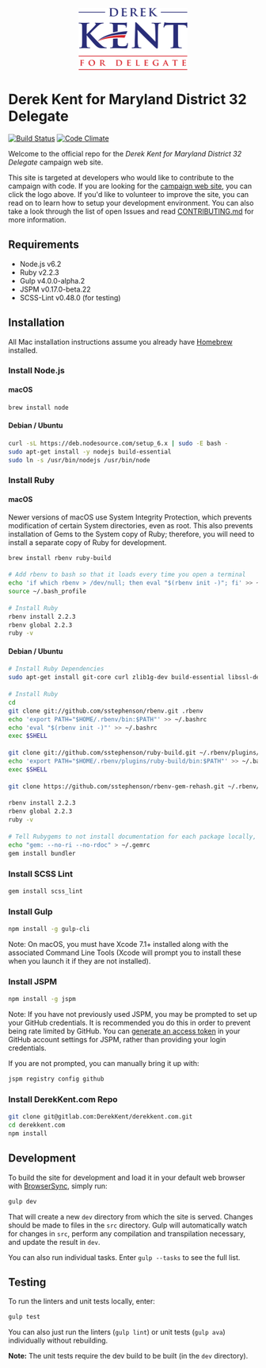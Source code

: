 <p align="center">
    <a href="https://derekkent.com">
        <img height="125" src="src/images/kent-for-delegate-441x250.png" alt="Derek Kent for Delegate">
    </a>
</p>

# Derek Kent for Maryland District 32 Delegate

[![Build Status](https://gitlab.com/DerekKent/derekkent.com/badges/master/build.svg)](https://gitlab.com/DerekKent/derekkent.com/pipelines)
[![Code Climate](https://codeclimate.com/github/DerekKent/derekkent.com/badges/gpa.svg)](https://codeclimate.com/github/DerekKent/derekkent.com)

Welcome to the official repo for the _Derek Kent for Maryland District 32 Delegate_ campaign web site.

This site is targeted at developers who would like to contribute to the campaign with code. If you are looking for the [campaign web site](https://derekkent.com), you can click the logo above. If you'd like to volunteer to improve the site, you can read on to learn how to setup your development environment. You can also take a look through the list of open Issues and read [CONTRIBUTING.md](CONTRIBUTING.md) for more information.

## Requirements

* Node.js v6.2
* Ruby v2.2.3
* Gulp v4.0.0-alpha.2
* JSPM v0.17.0-beta.22
* SCSS-Lint v0.48.0 (for testing)

## Installation

All Mac installation instructions assume you already have [Homebrew](http://brew.sh) installed.

### Install Node.js

#### macOS

```bash
brew install node
```

#### Debian / Ubuntu

```bash
curl -sL https://deb.nodesource.com/setup_6.x | sudo -E bash -
sudo apt-get install -y nodejs build-essential
sudo ln -s /usr/bin/nodejs /usr/bin/node
```

### Install Ruby

#### macOS

Newer versions of macOS use System Integrity Protection, which prevents modification of certain System directories, even as root.  This also prevents installation of Gems to the System copy of Ruby; therefore, you will need to install a separate copy of Ruby for development.

```bash
brew install rbenv ruby-build

# Add rbenv to bash so that it loads every time you open a terminal
echo 'if which rbenv > /dev/null; then eval "$(rbenv init -)"; fi' >> ~/.bash_profile
source ~/.bash_profile

# Install Ruby
rbenv install 2.2.3
rbenv global 2.2.3
ruby -v
```

#### Debian / Ubuntu

```bash
# Install Ruby Dependencies
sudo apt-get install git-core curl zlib1g-dev build-essential libssl-dev libreadline-dev libyaml-dev libsqlite3-dev sqlite3 libxml2-dev libxslt1-dev libcurl4-openssl-dev python-software-properties libffi-dev

# Install Ruby
cd
git clone git://github.com/sstephenson/rbenv.git .rbenv
echo 'export PATH="$HOME/.rbenv/bin:$PATH"' >> ~/.bashrc
echo 'eval "$(rbenv init -)"' >> ~/.bashrc
exec $SHELL

git clone git://github.com/sstephenson/ruby-build.git ~/.rbenv/plugins/ruby-build
echo 'export PATH="$HOME/.rbenv/plugins/ruby-build/bin:$PATH"' >> ~/.bashrc
exec $SHELL

git clone https://github.com/sstephenson/rbenv-gem-rehash.git ~/.rbenv/plugins/rbenv-gem-rehash

rbenv install 2.2.3
rbenv global 2.2.3
ruby -v

# Tell Rubygems to not install documentation for each package locally, then install Bundler
echo "gem: --no-ri --no-rdoc" > ~/.gemrc
gem install bundler
```

### Install SCSS Lint

```bash
gem install scss_lint
```

### Install Gulp

```bash
npm install -g gulp-cli
```

Note: On macOS, you must have Xcode 7.1+ installed along with the associated Command Line Tools (Xcode will prompt you to install these when you launch it if they are not installed).

### Install JSPM

```bash
npm install -g jspm
```

Note: If you have not previously used JSPM, you may be prompted to set up your GitHub credentials.  It is recommended you do this in order to prevent being rate limited by GitHub.  You can [generate an access token](https://github.com/settings/tokens) in your GitHub account settings for JSPM, rather than providing your login credentials.

If you are not prompted, you can manually bring it up with:

```bash
jspm registry config github
```

### Install DerekKent.com Repo

```bash
git clone git@gitlab.com:DerekKent/derekkent.com.git
cd derekkent.com
npm install
```

## Development

To build the site for development and load it in your default web browser with [BrowserSync](http://www.browsersync.io), simply run:

```bash
gulp dev
```

That will create a new `dev` directory from which the site is served.  Changes should be made to files in the `src` directory.  Gulp will automatically watch for changes in `src`, perform any compilation and transpilation necessary, and update the result in `dev`.

You can also run individual tasks.  Enter `gulp --tasks` to see the full list.

## Testing

To run the linters and unit tests locally, enter:

```bash
gulp test
```

You can also just run the linters (`gulp lint`) or unit tests (`gulp ava`) individually without rebuilding.

**Note:** The unit tests require the dev build to be built (in the `dev` directory).
